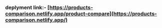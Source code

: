 ### deplyment link:- [https://products-comparison.netlify.app/product-compare](https://products-comparison.netlify.app/)


